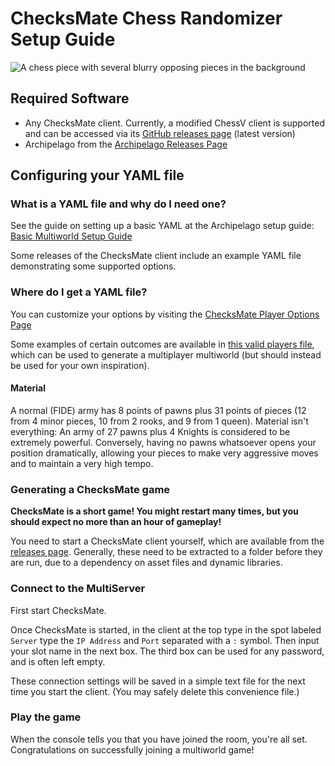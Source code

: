# ChecksMate Chess Randomizer Setup Guide

![A chess piece with several blurry opposing pieces in the background](https://i.imgur.com/fqng206.png)

## Required Software

- Any ChecksMate client. Currently, a modified ChessV client is supported and can be accessed via
  its [GitHub releases page](https://github.com/chesslogic/chessv/releases/latest) (latest version)
- Archipelago from the [Archipelago Releases Page](https://github.com/ArchipelagoMW/Archipelago/releases/latest)

## Configuring your YAML file

### What is a YAML file and why do I need one?

See the guide on setting up a basic YAML at the Archipelago setup
guide: [Basic Multiworld Setup Guide](/tutorial/Archipelago/setup/en)

Some releases of the ChecksMate client include an example YAML file demonstrating some supported options.

### Where do I get a YAML file?

You can customize your options by visiting the [ChecksMate Player Options Page](/games/ChecksMate/player-options)

Some examples of certain outcomes are available in [this valid players file](https://github.com/ArchipelagoMW/Archipelago/blob/main/worlds/checksmate/docs/checksmate-example.yaml), which can be used
to generate a multiplayer multiworld (but should instead be used for your own inspiration).

#### Material

A normal (FIDE) army has 8 points of pawns plus 31 points of pieces (12 from 4 minor pieces, 10 from 2 rooks, and 9 from
1 queen). Material isn't everything: An army of 27 pawns plus 4 Knights is considered to be extremely powerful.
Conversely, having no pawns whatsoever opens your position dramatically, allowing your pieces to make very aggressive
moves and to maintain a very high tempo.

### Generating a ChecksMate game

**ChecksMate is a short game! You might restart many times, but you should expect no more than an hour of gameplay!**

You need to start a ChecksMate client yourself, which are available from the [releases page](https://github.com/chesslogic/chessv/releases/latest).
Generally, these need to be extracted to a folder before they are run, due to a dependency on asset files and dynamic libraries.

### Connect to the MultiServer

First start ChecksMate.

Once ChecksMate is started, in the client at the top type in the spot labeled `Server` type the `IP Address` and `Port`
separated with a `:` symbol. Then input your slot name in the next box. The third box can be used for any password,
and is often left empty.

These connection settings will be saved in a simple text file for the next time you start the client. (You may safely
delete this convenience file.)

### Play the game

When the console tells you that you have joined the room, you're all set. Congratulations on successfully joining a
multiworld game!
